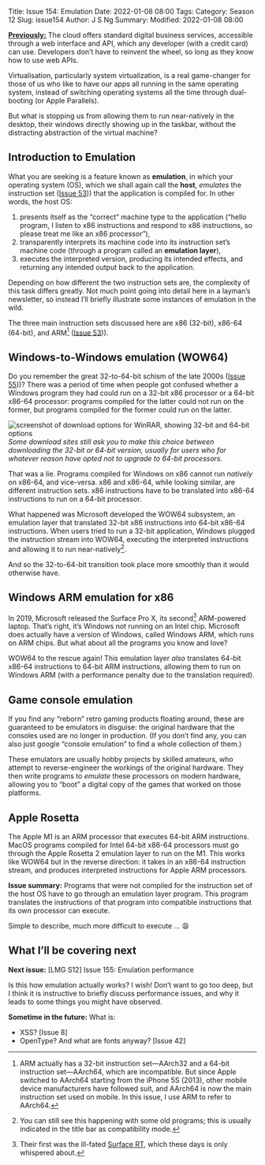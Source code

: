 Title: Issue 154: Emulation
Date: 2022-01-08 08:00
Tags: 
Category: Season 12
Slug: issue154
Author: J S Ng
Summary: 
Modified: 2022-01-08 08:00

[**Previously:**](https://buttondown.email/laymansguide/archive/) The cloud offers standard digital business services, accessible through a web interface and API, which any developer (with a credit card) can use. Developers don’t have to reinvent the wheel, so long as they know how to use web APIs.

Virtualisation, particularly system virtualization, is a real game-changer for those of us who like to have our apps all running in the same operating system, instead of switching operating systems all the time through dual-booting (or Apple Parallels).

But what is stopping us from allowing them to run near-natively in the desktop, their windows directly showing up in the taskbar, without the distracting abstraction of the virtual machine?

## Introduction to Emulation

What you are seeking is a feature known as **emulation**, in which your operating system (OS), which we shall again call the **host**, *emulates* the instruction set ([Issue 53]({filename}/season05/issue053/issue053.md))) that the application is compiled for. In other words, the host OS:

1. presents itself as the “correct” machine type to the application (“hello program, I listen to x86 instructions and respond to x86 instructions, so please treat me like an x86 processor”),
2. transparently interprets its machine code into its instruction set’s machine code (through a program called an **emulation layer**),
3. executes the interpreted version, producing its intended effects, and returning any intended output back to the application.

Depending on how different the two instruction sets are, the complexity of this task differs greatly. Not much point going into detail here in a layman’s newsletter, so instead I’ll briefly illustrate some instances of emulation in the wild.

The three main instruction sets discussed here are x86 (32-bit), x86-64 (64-bit), and ARM[^1] ([Issue 53]({filename}/season05/issue053/issue053.md))).

[^1]: ARM actually has a 32-bit instruction set—AArch32 and a 64-bit instruction set—AArch64, which are incompatible. But since Apple switched to AArch64 starting from the iPhone 5S (2013), other mobile device manufacturers have followed suit, and AArch64 is now the main instruction set used on mobile. In this issue, I use ARM to refer to AArch64.

## Windows-to-Windows emulation (WOW64)

Do you remember the great 32-to-64-bit schism of the late 2000s ([Issue 55]({filename}/season05/issue055/issue055.md)))? There was a period of time when people got confused whether a Windows program they had could run on a 32-bit x86 processor or a 64-bit x86-64 processor: programs compiled for the latter could not run on the former, but programs compiled for the former could run on the latter.

![screenshot of download options for WinRAR, showing 32-bit and 64-bit options]({attach}/season12/issue154/issue154_01.png)  
*Some download sites still ask you to make this choice between downloading the 32-bit or 64-bit version, usually for users who for whatever reason have opted not to upgrade to 64-bit processors.*    

That was a lie. Programs compiled for Windows on x86 cannot run *natively* on x86-64, and vice-versa. x86 and x86-64, while looking similar, are different instruction sets. x86 instructions have to be translated into x86-64 instructions to run on a 64-bit processor.

What happened was Microsoft developed the WOW64 subsystem, an emulation layer that translated 32-bit x86 instructions into 64-bit x86-64 instructions. When users tried to run a 32-bit application, Windows plugged the instruction stream into WOW64, executing the interpreted instructions and allowing it to run near-natively[^2].

[^2]: You can still see this happening with some old programs; this is usually indicated in the title bar as compatibility mode.

And so the 32-to-64-bit transition took place more smoothly than it would otherwise have.

## Windows ARM emulation for x86

In 2019, Microsoft released the Surface Pro X, its second[^3] ARM-powered laptop. That’s right, it’s Windows not running on an Intel chip. Microsoft does actually have a version of Windows, called Windows ARM, which runs on ARM chips. But what about all the programs you know and love?

[^3]: Their first was the ill-fated [Surface RT](https://www.techradar.com/reviews/pc-mac/tablets/microsoft-surface-rt-1085839/review), which these days is only whispered about.

WOW64 to the rescue again! This emulation layer *also* translates 64-bit x86-64 instructions to 64-bit ARM instructions, allowing them to run on Windows ARM (with a performance penalty due to the translation required).

## Game console emulation

If you find any “reborn” retro gaming products floating around, these are guaranteed to be emulators in disguise: the original hardware that the consoles used are no longer in production. (If you don’t find any, you can also just google “console emulation” to find a whole collection of them.)

These emulators are usually hobby projects by skilled amateurs, who attempt to reverse-engineer the workings of the original hardware. They then write programs to *emulate* these processors on modern hardware, allowing you to “boot” a digital copy of the games that worked on those platforms.

## Apple Rosetta

The Apple M1 is an ARM processor that executes 64-bit ARM instructions. MacOS programs compiled for Intel 64-bit x86-64 processors must go through the Apple Rosetta 2 emulation layer to run on the M1. This works like WOW64 but in the reverse direction: it takes in an x86-64 instruction stream, and produces interpreted instructions for Apple ARM processors.

**Issue summary:** Programs that were not compiled for the instruction set of the host OS have to go through an emulation layer program. This program translates the instructions of that program into compatible instructions that its own processor can execute.

Simple to describe, much more difficult to execute … 😩

## What I’ll be covering next

**Next issue:** [LMG S12] Issue 155: Emulation performance

Is this how emulation actually works? I wish! Don’t want to go too deep, but I think it is instructive to briefly discuss performance issues, and why it leads to some things you might have observed.

**Sometime in the future:** What is:

- XSS? [Issue 8]
- OpenType? And what are fonts anyway? [Issue 42]
